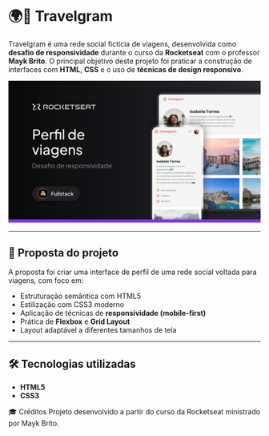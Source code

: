# 🌍📱 Travelgram

Travelgram é uma rede social fictícia de viagens, desenvolvida como **desafio de responsividade** durante o curso da **Rocketseat** com o professor **Mayk Brito**. O principal objetivo deste projeto foi praticar a construção de interfaces com **HTML**, **CSS** e o uso de **técnicas de design responsivo**.

![Capa do projeto](./Thumbnail.png)

---

## 🧠 Proposta do projeto

A proposta foi criar uma interface de perfil de uma rede social voltada para viagens, com foco em:

- Estruturação semântica com HTML5  
- Estilização com CSS3 moderno  
- Aplicação de técnicas de **responsividade (mobile-first)**  
- Prática de **Flexbox** e **Grid Layout**  
- Layout adaptável a diferentes tamanhos de tela

---

## 🛠️ Tecnologias utilizadas

- **HTML5**
- **CSS3**

🎓 Créditos
Projeto desenvolvido a partir do curso da Rocketseat ministrado por Mayk Brito.